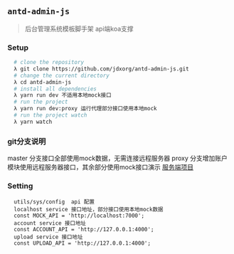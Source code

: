 ## `antd-admin-js`
> 后台管理系统模板脚手架 api端koa支撑

### Setup
```bash
  # clone the repository
  λ git clone https://github.com/jdxorg/antd-admin-js.git
  # change the current directory
  λ cd antd-admin-js
  # install all dependencies
  λ yarn run dev 不适用本地mock接口
  # run the project
  λ yarn run dev:proxy 运行代理部分接口使用本地mock
  # run the project watch
  λ yarn watch
```  
### git分支说明

  master 分支接口全部使用mock数据，无需连接远程服务器
  proxy  分支增加账户模块使用远程服务器接口，其余部分使用mock接口演示 
  [服务端项目](https://github.com/jdxorg/koa2-ts-server)
  

### Setting
```
  utils/sys/config  api 配置 
  localhost service 接口地址，部分接口使用本地mock数据
  const MOCK_API = 'http://localhost:7000';
  account service 接口地址
  const ACCOUNT_API = 'http://127.0.0.1:4000';
  upload service 接口地址
  const UPLOAD_API = 'http://127.0.0.1:4000';
```
